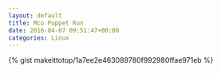 ```yaml
---
layout: default                                                                                                              
title: Mco Puppet Run                                                                                                                       
date: 2016-04-07 09:51:47+00:00                                                                                                                        
categories: Linux                                                                                                                
---                                                                                                                              
```


{% gist makeittotop/1a7ee2e463089780f992980ffae971eb %}                                                                                                           

